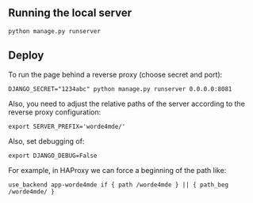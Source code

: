 
## Running the local server

```
python manage.py runserver
```

## Deploy

To run the page behind a reverse proxy (choose secret and port):

```
DJANGO_SECRET="1234abc" python manage.py runserver 0.0.0.0:8081
```

Also, you need to adjust the relative paths of the server according
to the reverse proxy configuration:

```
export SERVER_PREFIX='worde4mde/'
```

Also, set debugging of:

```
export DJANGO_DEBUG=False
```

For example, in HAProxy we can force a beginning of the path like:

```
use_backend app-worde4mde if { path /worde4mde } || { path_beg /worde4mde/ }
```  